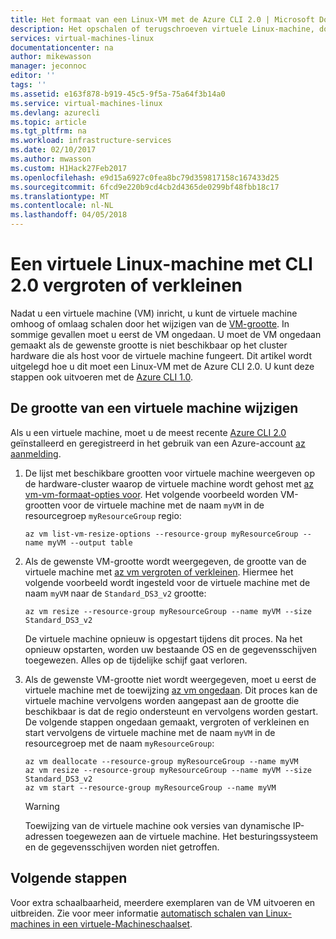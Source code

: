 ```yaml
---
title: Het formaat van een Linux-VM met de Azure CLI 2.0 | Microsoft Docs
description: Het opschalen of terugschroeven virtuele Linux-machine, door het wijzigen van de VM-grootte.
services: virtual-machines-linux
documentationcenter: na
author: mikewasson
manager: jeconnoc
editor: ''
tags: ''
ms.assetid: e163f878-b919-45c5-9f5a-75a64f3b14a0
ms.service: virtual-machines-linux
ms.devlang: azurecli
ms.topic: article
ms.tgt_pltfrm: na
ms.workload: infrastructure-services
ms.date: 02/10/2017
ms.author: mwasson
ms.custom: H1Hack27Feb2017
ms.openlocfilehash: e9d15a6927c0fea8bc79d359817158c167433d25
ms.sourcegitcommit: 6fcd9e220b9cd4cb2d4365de0299bf48fbb18c17
ms.translationtype: MT
ms.contentlocale: nl-NL
ms.lasthandoff: 04/05/2018
---
```

# <a name="resize-a-linux-virtual-machine-using-cli-20"></a>Een virtuele Linux-machine met CLI 2.0 vergroten of verkleinen

Nadat u een virtuele machine (VM) inricht, u kunt de virtuele machine omhoog of omlaag schalen door het wijzigen van de [VM-grootte][vm-sizes]. In sommige gevallen moet u eerst de VM ongedaan. U moet de VM ongedaan gemaakt als de gewenste grootte is niet beschikbaar op het cluster hardware die als host voor de virtuele machine fungeert. Dit artikel wordt uitgelegd hoe u dit moet een Linux-VM met de Azure CLI 2.0. U kunt deze stappen ook uitvoeren met de [Azure CLI 1.0](change-vm-size-nodejs.md?toc=%2fazure%2fvirtual-machines%2flinux%2ftoc.json).

## <a name="resize-a-vm"></a>De grootte van een virtuele machine wijzigen
Als u een virtuele machine, moet u de meest recente [Azure CLI 2.0](/cli/azure/install-az-cli2) geïnstalleerd en geregistreerd in het gebruik van een Azure-account [az aanmelding](/cli/azure/reference-index#az_login).

1. De lijst met beschikbare grootten voor virtuele machine weergeven op de hardware-cluster waarop de virtuele machine wordt gehost met [az vm-vm-formaat-opties voor](/cli/azure/vm#az_vm_list_vm_resize_options). Het volgende voorbeeld worden VM-grootten voor de virtuele machine met de naam `myVM` in de resourcegroep `myResourceGroup` regio:
   
    ```azurecli
    az vm list-vm-resize-options --resource-group myResourceGroup --name myVM --output table
    ```

2. Als de gewenste VM-grootte wordt weergegeven, de grootte van de virtuele machine met [az vm vergroten of verkleinen](/cli/azure/vm#az_vm_resize). Hiermee het volgende voorbeeld wordt ingesteld voor de virtuele machine met de naam `myVM` naar de `Standard_DS3_v2` grootte:
   
    ```azurecli
    az vm resize --resource-group myResourceGroup --name myVM --size Standard_DS3_v2
    ```
   
    De virtuele machine opnieuw is opgestart tijdens dit proces. Na het opnieuw opstarten, worden uw bestaande OS en de gegevensschijven toegewezen. Alles op de tijdelijke schijf gaat verloren.

3. Als de gewenste VM-grootte niet wordt weergegeven, moet u eerst de virtuele machine met de toewijzing [az vm ongedaan](/cli/azure/vm#az_vm_deallocate). Dit proces kan de virtuele machine vervolgens worden aangepast aan de grootte die beschikbaar is dat de regio ondersteunt en vervolgens worden gestart. De volgende stappen ongedaan gemaakt, vergroten of verkleinen en start vervolgens de virtuele machine met de naam `myVM` in de resourcegroep met de naam `myResourceGroup`:
   
    ```azurecli
    az vm deallocate --resource-group myResourceGroup --name myVM
    az vm resize --resource-group myResourceGroup --name myVM --size Standard_DS3_v2
    az vm start --resource-group myResourceGroup --name myVM
    ```
   
   > [!WARNING]
   > Toewijzing van de virtuele machine ook versies van dynamische IP-adressen toegewezen aan de virtuele machine. Het besturingssysteem en de gegevensschijven worden niet getroffen.

## <a name="next-steps"></a>Volgende stappen
Voor extra schaalbaarheid, meerdere exemplaren van de VM uitvoeren en uitbreiden. Zie voor meer informatie [automatisch schalen van Linux-machines in een virtuele-Machineschaalset][scale-set]. 

<!-- links -->
[boot-diagnostics]: https://azure.microsoft.com/en-us/blog/boot-diagnostics-for-virtual-machines-v2/
[scale-set]: ../../virtual-machine-scale-sets/virtual-machine-scale-sets-linux-autoscale.md 
[vm-sizes]:sizes.md
